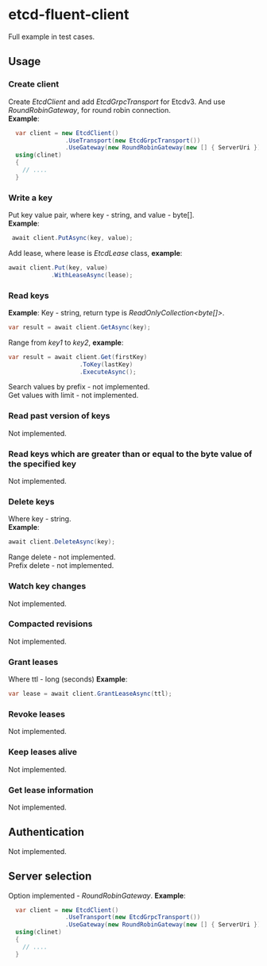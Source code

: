 # etcd-fluent-client
Full example in test cases.
## Usage
### Create client
Create _EtcdClient_ and add _EtcdGrpcTransport_ for Etcdv3. And use _RoundRobinGateway_, for round robin connection.    
**Example**:    
```c#
  var client = new EtcdClient()
                .UseTransport(new EtcdGrpcTransport())
                .UseGateway(new RoundRobinGateway(new [] { ServerUri }));
  using(clinet)
  {
    // ....
  }
```
### Write a key
Put key value pair, where key - string, and value - byte[].    
**Example**:
```c#
 await client.PutAsync(key, value);
```
Add lease, where lease is _EtcdLease_ class, **example**:
```c#
await client.Put(key, value)
            .WithLeaseAsync(lease);
```
### Read keys
**Example**:
Key - string, return type is _ReadOnlyCollection<byte[]>_.
```c#
var result = await client.GetAsync(key);
```
Range from _key1_ to _key2_, **example**:
```c#
var result = await client.Get(firstKey)
                    .ToKey(lastKey)
                    .ExecuteAsync();
```     
Search values by prefix - not implemented.     
Get values with limit - not implemented.    
### Read past version of keys
Not implemented.     
### Read keys which are greater than or equal to the byte value of the specified key    
Not implemented.
### Delete keys
Where key - string.        
**Example**:
```c#
await client.DeleteAsync(key);
```
Range delete - not implemented.    
Prefix delete - not implemented.    
### Watch key changes
Not implemented.    
### Compacted revisions
Not implemented.    
### Grant leases
Where ttl - long (seconds)
**Example**:
```c#
var lease = await client.GrantLeaseAsync(ttl);
```
### Revoke leases
Not implemented.     
### Keep leases alive
Not implemented.    
### Get lease information
Not implemented.    
## Authentication
Not implemented.
## Server selection
Option implemented - _RoundRobinGateway_.
**Example**:
```c#
  var client = new EtcdClient()
                .UseTransport(new EtcdGrpcTransport())
                .UseGateway(new RoundRobinGateway(new [] { ServerUri }));
  using(clinet)
  {
    // ....
  }
```